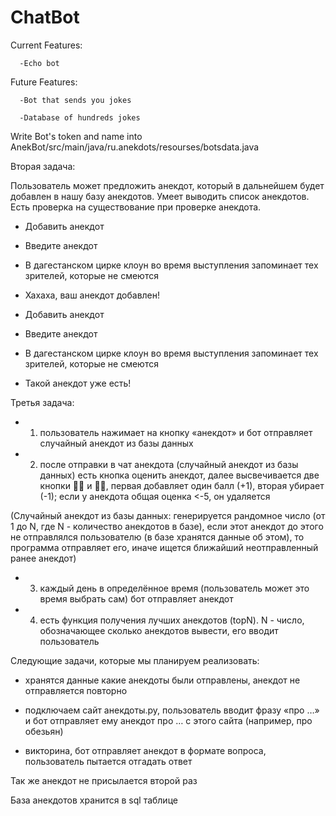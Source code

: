 # ChatBot

Current Features: 

      -Echo bot

Future Features:

      -Bot that sends you jokes 
      
      -Database of hundreds jokes
     
Write Bot's token and name into AnekBot/src/main/java/ru.anekdots/resourses/botsdata.java


Вторая задача:

Пользователь может предложить анекдот, который в дальнейшем будет добавлен в нашу базу анекдотов.
Умеет выводить список анекдотов.
Есть проверка на существование при проверке анекдота.
- Добавить анекдот
- Введите анекдот
- В дагестанском цирке клоун во время выступления запоминает тех зрителей, которые не смеются
- Хахаха, ваш анекдот добавлен!

- Добавить анекдот
- Введите анекдот
- В дагестанском цирке клоун во время выступления запоминает тех зрителей, которые не смеются
- Такой анекдот уже есть!

Третья задача:
- 1) пользователь нажимает на кнопку «анекдот» и бот отправляет случайный анекдот из базы данных

- 2) после отправки в чат анекдота (случайный анекдот из базы данных) есть кнопка оценить анекдот, далее высвечивается две кнопки 👍🏽 и 👎🏽, первая добавляет один балл (+1), вторая убирает (-1); если у анекдота общая оценка <-5, он удаляется

(Случайный анекдот из базы данных: генерируется рандомное число (от 1 до N, где N - количество анекдотов в базе), если этот анекдот до этого не отправлялся пользователю (в базе хранятся данные об этом), то программа отправляет его, иначе ищется ближайший неотправленный ранее анекдот)

- 3) каждый день в определённое время (пользователь может это время выбрать сам) бот отправляет анекдот

- 4) есть функция получения лучших анекдотов (topN). N - число, обозначающее сколько анекдотов вывести, его вводит пользователь



Следующие задачи, которые мы планируем реализовать:

- хранятся данные какие анекдоты были отправлены, анекдот не отправляется повторно

- подключаем сайт анекдоты.ру, пользователь вводит фразу «про …» и бот отправляет ему анекдот про … с этого сайта (например, про обезьян)

- викторина, бот отправляет анекдот в формате вопроса, пользователь пытается отгадать ответ

Так же анекдот не присылается второй раз

База анекдотов хранится в sql таблице
